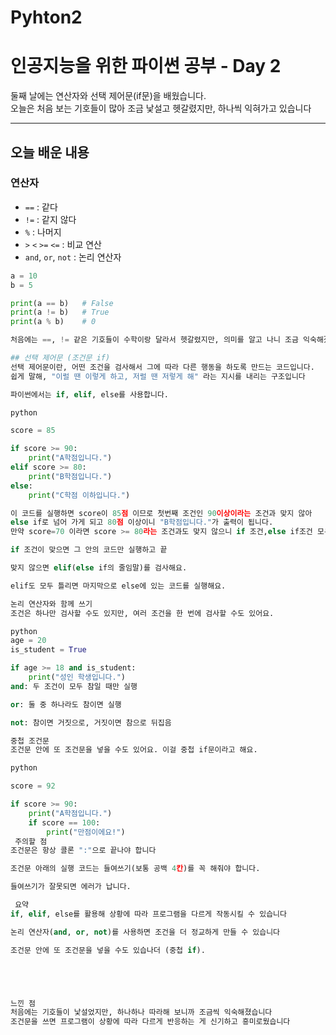 # Pyhton2
# 인공지능을 위한 파이썬 공부 - Day 2

둘째 날에는 연산자와 선택 제어문(if문)을 배웠습니다.  
오늘은 처음 보는 기호들이 많아 조금 낯설고 헷갈렸지만, 하나씩 익혀가고 있습니다

---

## 오늘 배운 내용

### 연산자
- `==` : 같다  
- `!=` : 같지 않다  
- `%` : 나머지  
- `>` `<` `>=` `<=` : 비교 연산  
- `and`, `or`, `not` : 논리 연산자

```python
a = 10
b = 5

print(a == b)   # False
print(a != b)   # True
print(a % b)    # 0

처음에는 ==, != 같은 기호들이 수학이랑 달라서 헷갈렸지만, 의미를 알고 나니 조금 익숙해졌습니다

## 선택 제어문 (조건문 if)
선택 제어문이란, 어떤 조건을 검사해서 그에 따라 다른 행동을 하도록 만드는 코드입니다.
쉽게 말해, "이럴 땐 이렇게 하고, 저럴 땐 저렇게 해" 라는 지시를 내리는 구조입니다

파이썬에서는 if, elif, else를 사용합니다.

python

score = 85

if score >= 90:
    print("A학점입니다.")
elif score >= 80:
    print("B학점입니다.")
else:
    print("C학점 이하입니다.")

이 코드를 실행하면 score이 85점 이므로 첫번째 조건인 90이상이라는 조건과 맞지 않아
else if로 넘어 가게 되고 80점 이상이니 "B학점입니다."가 출력이 됩니다.
만약 score=70 이라면 score >= 80라는 조건과도 맞지 않으니 if 조건,else if조건 모두 틀려 마지막 else에 잇는 코드를 실행 합니다

if 조건이 맞으면 그 안의 코드만 실행하고 끝

맞지 않으면 elif(else if의 줄임말)를 검사해요.

elif도 모두 틀리면 마지막으로 else에 있는 코드를 실행해요.

논리 연산자와 함께 쓰기
조건은 하나만 검사할 수도 있지만, 여러 조건을 한 번에 검사할 수도 있어요.

python
age = 20
is_student = True

if age >= 18 and is_student:
    print("성인 학생입니다.")
and: 두 조건이 모두 참일 때만 실행

or: 둘 중 하나라도 참이면 실행

not: 참이면 거짓으로, 거짓이면 참으로 뒤집음

중첩 조건문
조건문 안에 또 조건문을 넣을 수도 있어요. 이걸 중첩 if문이라고 해요.

python

score = 92

if score >= 90:
    print("A학점입니다.")
    if score == 100:
        print("만점이에요!")
 주의할 점
조건문은 항상 콜론 ":"으로 끝나야 합니다

조건문 아래의 실행 코드는 들여쓰기(보통 공백 4칸)를 꼭 해줘야 합니다.

들여쓰기가 잘못되면 에러가 납니다.

 요약
if, elif, else를 활용해 상황에 따라 프로그램을 다르게 작동시킬 수 있습니다

논리 연산자(and, or, not)를 사용하면 조건을 더 정교하게 만들 수 있습니다

조건문 안에 또 조건문을 넣을 수도 있습나더 (중첩 if).





느낀 점
처음에는 기호들이 낯설었지만, 하나하나 따라해 보니까 조금씩 익숙해졌습니다
조건문을 쓰면 프로그램이 상황에 따라 다르게 반응하는 게 신기하고 흥미로웠습니다

